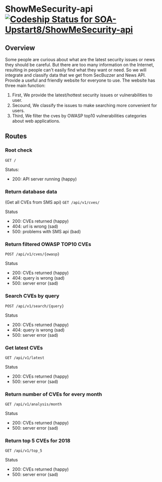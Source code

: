 # ShowMeSecurity-api [ ![Codeship Status for SOA-Upstart8/ShowMeSecurity-api](https://app.codeship.com/projects/97712160-e99f-0136-5136-2e8d26a7fd23/status?branch=master)](https://app.codeship.com/projects/319687)

## Overview
Some people are curious about what are the latest security issues or news they should be careful. But there are too many information on the Internet, resulting in people can't easily find what they want or need. So we will integrate and classify data that we get from SecBuzzer and News API. Provide a useful and friendly website for everyone to use.
The website has three main function:
1. First, We provide the latest/hottest security issues or vulnerabilities to user.
2. Secound, We classify the issues to make searching more convenient for users.
3. Third, We filter the cves by OWASP top10 vulnerabilities categories about web applications.

## Routes

### Root check

`GET /`

Status:

- 200: API server running (happy)

### Return database data
(Get all CVEs from SMS api)
`GET /api/v1/cves/`

Status
- 200: CVEs returned (happy)
- 404: url is wrong (sad)
- 500: problems with SMS api (bad)

### Return filtered OWASP TOP10 CVEs
`POST /api/v1/cves/{owasp}`

Status
- 200: CVEs returned (happy)
- 404: query is wrong (sad)
- 500: server error (sad)

### Search CVEs by query
`POST /api/v1/search/{query}`

Status
- 200: CVEs returned (happy)
- 404: query is wrong (sad)
- 500: server error (sad)

### Get latest CVEs
`GET /api/v1/latest`

Status
- 200: CVEs returned (happy)
- 500: server error (sad)

### Return number of CVEs for every month
`GET /api/v1/analysis/month`

Status
- 200: CVEs returned (happy)
- 500: server error (sad)

### Return top 5 CVEs for 2018
`GET /api/v1/top_5`

Status
- 200: CVEs returned (happy)
- 500: server error (sad)
